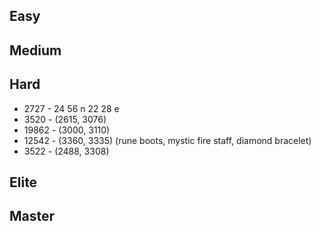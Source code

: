 ## Easy

## Medium

## Hard

- 2727 - 24 56 n 22 28 e
- 3520 - (2615, 3076)
- 19862 - (3000, 3110)
- 12542 - (3360, 3335) (rune boots, mystic fire staff, diamond bracelet)
- 3522 - (2488, 3308)
 
## Elite

## Master